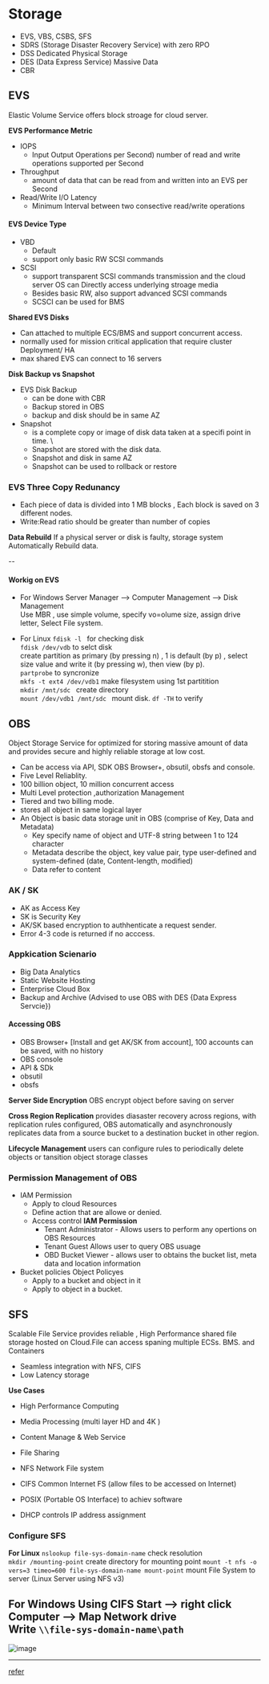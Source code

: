 # Storage
- EVS, VBS, CSBS, SFS 
- SDRS (Storage Disaster Recovery Service) with zero RPO
- DSS Dedicated Physical Storage
- DES (Data Express Service) Massive Data 
- CBR 

## EVS 
Elastic Volume Service offers block stroage for cloud server.

**EVS Performance Metric**
- IOPS
  - Input Output Operations per Second) number of read and write operations supported per Second
- Throughput
  - amount of data that can be read from and written into an EVS per Second
- Read/Write I/O Latency
  - Minimum Interval between two consective read/write operations

#### EVS Device Type
- VBD
  - Default 
  - support only basic RW SCSI commands
- SCSI 
  - support transparent SCSI commands transmission and the cloud server OS can Directly access underlying stroage media
  - Besides basic RW, also support advanced SCSI commands
  - SCSCI can be used for BMS

**Shared EVS Disks**
- Can attached to multiple ECS/BMS and support concurrent access.
- normally used for mission critical application that require cluster Deployment/ HA  
- max shared EVS can connect to 16 servers

**Disk Backup vs Snapshot**
- EVS Disk Backup 
  - can be done with CBR 
  - Backup stored in OBS
  - backup and disk should be in same AZ  
- Snapshot 
  - is a complete copy or image of disk data taken at a specifi point in time. \
  - Snapshot are stored with the disk data.
  - Snapshot and disk in same AZ 
  - Snapshot can be used to rollback or restore

### EVS Three Copy Redunancy 
- Each piece of data is divided into 1 MB blocks , Each block is saved on 3 different nodes.  
- Write:Read ratio should be greater than number of copies

**Data Rebuild**
If a physical server or disk is faulty, storage system Automatically Rebuild data. 


-- 
#### Workig on EVS 
- For Windows 
Server Manager --> Computer Management --> Disk Management <br>
Use MBR , use simple volume, specify vo=olume size, assign drive letter, Select File system.   

- For Linux
`fdisk -l ` for checking disk <br>
`fdisk /dev/vdb` to selct disk  <br>
create partition as primary (by pressing n) , 1 is default (by p) , select size value and write it (by pressing w), then view (by p).<br>
`partprobe` to syncronize <br>
`mkfs -t ext4 /dev/vdb1` make filesystem using 1st partitition <br> 
`mkdir /mnt/sdc ` create directory <br>
`mount /dev/vdb1 /mnt/sdc ` mount disk. 
`df -TH` to verify 

## OBS 
Object Storage Service for optimized for storing massive amount of data and provides secure and highly reliable storage at low cost. 
- Can be access via API, SDK OBS Browser+, obsutil, obsfs and console.
- Five Level Reliablity. 
- 100 billion object, 10 million concurrent access
- Multi Level protection ,authorization Management
- Tiered and two billing mode. 
- stores all object in same logical layer
- An Object is basic data storage unit in OBS (comprise of Key, Data and Metadata)
  - Key specify name of object and UTF-8 string between 1 to 124 character 
  - Metadata describe the object, key value pair, type user-defined and system-defined (date, Content-length, modified)
  - Data refer to content 

### AK / SK 
- AK as Access Key
- SK is Security Key
- AK/SK based encryption to authhenticate a request sender.
- Error 4-3 code is returned if no acccess.

### Appkication Scienario
- Big Data Analytics 
- Static Website Hosting 
- Enterprise Cloud Box 
- Backup and Archive (Advised to use OBS with DES {Data Express Servcie})

#### Accessing OBS 
- OBS Browser+ [Install and get AK/SK from account], 100 accounts can be saved, with no history 
- OBS console
- API & SDk 
- obsutil 
- obsfs 

**Server Side Encryption** OBS encrypt object before saving on server 

**Cross Region Replication** provides diasaster recovery across regions, with replication rules configured, OBS automatically and asynchronously replicates data from a source bucket to a destination bucket in other region.
 
**Lifecycle Management** users can configure rules to periodically delete objects or tansition object storage classes 

### Permission Management of OBS
- IAM Permission
  - Apply to cloud Resources
  - Define action that are allowe or denied.
  - Access control 
**IAM Permission**
    - Tenant Administrator - Allows users to perform any opertions on OBS Resources
    - Tenant Guest Allows user to query OBS usuage 
    - OBD Bucket Viewer - allows user to obtains the bucket list, meta data and location information 
- Bucket policies Object Policyes
  - Apply to a bucket and object in it 
  - Apply to object in a bucket. 

## SFS 
Scalable File Service provides reliable , High Performance shared file storage hosted on Cloud.File can access spaning multiple ECSs. BMS. and Containers
 - Seamless integration with NFS, CIFS
 - Low Latency storage 

**Use Cases**
- High Performance Computing
- Media Processing (multi layer HD and 4K )
- Content Manage & Web Service
- File Sharing 

- NFS Network File system
- CIFS Common Internet FS (allow files to be accessed on Internet)
- POSIX (Portable OS Interface) to achiev software 
- DHCP controls IP address assignment

### Configure SFS 
**For Linux**
``nslookup file-sys-domain-name`` check resolution  
`mkdir /mounting-point` create directory for mounting point 
``mount -t nfs -o vers=3 timeo=600 file-sys-domain-name mount-point`` mount File System to server (Linux Server using NFS v3)

**For Windows** Using CIFS
Start --> right click Computer --> Map Network drive <br> 
Write ``\\file-sys-domain-name\path``
--------------------------


![image](https://github.com/user-attachments/assets/83710e5d-a5bc-4b20-aba5-7ff1b324f139)

---


[refer](https://talent.shixizhi.huawei.com/course/1365189427395223554/application-learn?status=published&courseId=204620309830041604&id=206495617885667548&appId=206495617885667549&classId=206495617885667550&courseType=1&sxz-lang=en_US&headershow=false&source=open#026f110a54aa4558abff702c8e1bce1e)
